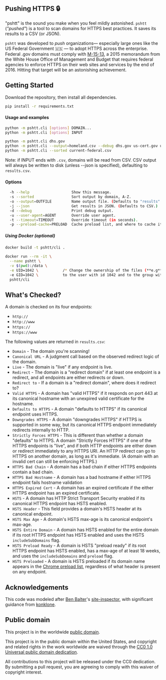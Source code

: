 ## Pushing HTTPS :lock:
"pshtt" is the sound you make when you feel mildly astonished. `pshtt` (_"pushed"_) is a tool to scan domains for HTTPS best practices. It saves its results to a CSV (or JSON).

`pshtt` was developed to _push_ organizations— especially large ones like the US Federal Government :us: — to adopt HTTPS across the enterprise. Federal .gov domains must comply with [M-15-13](https://https.cio.gov), a 2015 memorandum from the White House Office of Management and Budget that requires federal agencies to enforce HTTPS on their web sites and services by the end of 2016. Hitting that target will be an astonishing achievement.

## Getting Started

Download the repository, then install all dependencies.

```bash
pip install -r requirements.txt
```

#### Usage and examples

```bash
python -m pshtt.cli [options] DOMAIN...
python -m pshtt.cli [options] INPUT

python -m pshtt.cli dhs.gov
python -m pshtt.cli --output=homeland.csv --debug dhs.gov us-cert.gov usss.gov
python -m pshtt.cli --sorted current-federal.csv
```
Note: if INPUT ends with `.csv`, domains will be read from CSV. CSV output will always be written to disk (unless --json is specified), defaulting to `results.csv`.

#### Options
```bash
  -h --help                   Show this message.
  -s --sorted                 Sort output by domain, A-Z.
  -o --output=OUTFILE         Name output file. (Defaults to "results".)
  -j --json                   Get results in JSON. (Defaults to CSV.)
  -d --debug                  Print debug output.
  -u --user-agent=AGENT       Override user agent.
  -t --timeout=TIMEOUT        Override timeout (in seconds).
  -p --preload-cache=PRELOAD  Cache preload list, and where to cache it.
```
##### Using Docker (optional)
```bash
docker build -t pshtt/cli .

docker run --rm -it \
  --name pshtt \
  -v $(pwd):/data \
  -e UID=1042 \           /* Change the ownership of the files (**e.g** results)
  -e GID=1042 \           to the user with id 1042 and to the group with id 1042. */
  pshtt/cli
```

## What's Checked?
A domain is checked on its four endpoints:
* `http://`
* `http://www`
* `https://`
* `https://www`

The following values are returned in `results.csv`:

* `Domain` - The domain you're scanning!
* `Canonical URL` - A judgment call based on the observed redirect logic of the domain.
* `Live` - The domain is "live" if any endpoint is live.
* `Redirect` - The domain is a "redirect domain" if at least one endpoint is a redirect, and all endpoints are either redirects or down.
* `Redirect to` - If a domain is a "redirect domain", where does it redirect to?
* `Valid HTTPS` - A domain has "valid HTTPS" if it responds on port 443 at its canonical hostname with an unexpired valid certificate for the hostname.
* `Defaults to HTTPS` - A domain "defaults to HTTPS" if its canonical endpoint uses HTTPS.
* `Downgrades HTTPS` -  A domain "downgrades HTTPS" if HTTPS is supported in some way, but its canonical HTTPS endpoint immediately redirects internally to HTTP.
* `Strictly Forces HTTPS` - This is different than whether a domain "defaults" to HTTPS. A domain "Strictly Forces HTTPS" if one of the HTTPS endpoints is "live", and if both HTTP endpoints are either down or redirect immediately to any HTTPS URI. An HTTP redirect can go to HTTPS on another domain, as long as it's immediate. (A domain with an invalid cert can still be enforcing HTTPS.)
* `HTTPS Bad Chain` - A domain has a bad chain if either HTTPS endpoints contain a bad chain.
* `HTTPS Bad Hostname` - A domain has a bad hostname if either HTTPS endpoint fails hostname validation
* `HTTPS Expired Cert` - A domain has an expired certificate if the either HTTPS endpoint has an expired certificate.
* `HSTS` - A domain has HTTP Strict Transport Security enabled if its canonical HTTPS endpoint has HSTS enabled.
* `HSTS Header` - This field provides a domain's HSTS header at its canonical endpoint.
* `HSTS Max Age` - A domain's HSTS max-age is its canonical endpoint's max-age.
* `HSTS Entire Domain` - A domain has HSTS enabled for the entire domain if its root HTTPS endpoint has HSTS enabled and uses the HSTS `includeSubDomains` flag.
* `HSTS Preload Ready` - A domain is HSTS "preload ready" if its root HTTPS endpoint has HSTS enabled, has a max-age of at least 18 weeks, and uses the `includeSubDomains` and `preload` flag.
* `HSTS Preloaded` - A domain is HSTS preloaded if its domain name appears in the [Chrome preload list](https://chromium.googlesource.com/chromium/src/net/+/master/http/transport_security_state_static.json), regardless of what header is present on any endpoint.

## Acknowledgements
This code was modeled after [Ben Balter](https://github.com/benbalter)'s [site-inspector](https://github.com/benbalter/site-inspector), with significant guidance from [konklone](https://github.com/konklone).

## Public domain
This project is in the worldwide [public domain](LICENSE.md).

This project is in the public domain within the United States, and copyright and related rights in the work worldwide are waived through the [CC0 1.0 Universal public domain dedication](https://creativecommons.org/publicdomain/zero/1.0/).

All contributions to this project will be released under the CC0 dedication. By submitting a pull request, you are agreeing to comply with this waiver of copyright interest.
